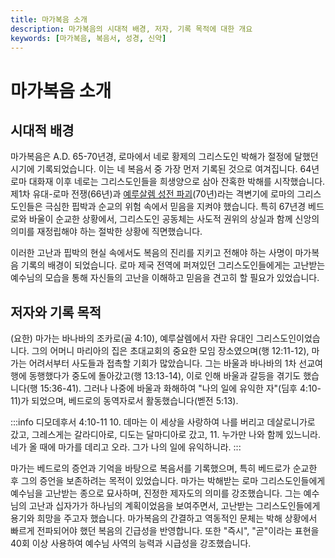 ```yaml
---
title: 마가복음 소개
description: 마가복음의 시대적 배경, 저자, 기록 목적에 대한 개요
keywords: [마가복음, 복음서, 성경, 신약]
---
```

# 마가복음 소개

## 시대적 배경
마가복음은 A.D. 65-70년경, 로마에서 네로 황제의 그리스도인 박해가 절정에 달했던 시기에 기록되었습니다. 이는 네 복음서 중 가장 먼저 기록된 것으로 여겨집니다. 64년 로마 대화재 이후 네로는 그리스도인들을 희생양으로 삼아 잔혹한 박해를 시작했습니다. 제1차 유대-로마 전쟁(66년)과 [예루살렘 성전 파괴](/docs/gospels/A/matthew#시대적-배경)(70년)라는 격변기에 로마의 그리스도인들은 극심한 핍박과 순교의 위험 속에서 믿음을 지켜야 했습니다. 특히 67년경 베드로와 바울이 순교한 상황에서, 그리스도인 공동체는 사도적 권위의 상실과 함께 신앙의 의미를 재정립해야 하는 절박한 상황에 직면했습니다.

이러한 고난과 핍박의 현실 속에서도 복음의 진리를 지키고 전해야 하는 사명이 마가복음 기록의 배경이 되었습니다. 로마 제국 전역에 퍼져있던 그리스도인들에게는 고난받는 예수님의 모습을 통해 자신들의 고난을 이해하고 믿음을 견고히 할 필요가 있었습니다.

## 저자와 기록 목적

(요한) 마가는 바나바의 조카로(골 4:10), 예루살렘에서 자란 유대인 그리스도인이었습니다. 그의 어머니 마리아의 집은 초대교회의 중요한 모임 장소였으며(행 12:11-12), 마가는 어려서부터 사도들과 접촉할 기회가 많았습니다. 그는 바울과 바나바의 1차 선교여행에 동행했다가 중도에 돌아갔고(행 13:13-14), 이로 인해 바울과 갈등을 겪기도 했습니다(행 15:36-41). 그러나 나중에 바울과 화해하여 "나의 일에 유익한 자"(딤후 4:10-11)가 되었으며, 베드로의 동역자로서 활동했습니다(벧전 5:13).

:::info 디모데후서 4:10-11
10. 데마는 이 세상을 사랑하여 나를 버리고 데살로니가로 갔고, 그레스게는 갈라디아로, 디도는 달마디아로 갔고,
11. 누가만 나와 함께 있느니라. 네가 올 때에 마가를 데리고 오라. 그가 나의 일에 유익하니라.
:::

마가는 베드로의 증언과 기억을 바탕으로 복음서를 기록했으며, 특히 베드로가 순교한 후 그의 증언을 보존하려는 목적이 있었습니다. 마가는 박해받는 로마 그리스도인들에게 예수님을 고난받는 종으로 묘사하며, 진정한 제자도의 의미를 강조했습니다. 그는 예수님의 고난과 십자가가 하나님의 계획이었음을 보여주면서, 고난받는 그리스도인들에게 용기와 희망을 주고자 했습니다. 마가복음의 간결하고 역동적인 문체는 박해 상황에서 빠르게 전파되어야 했던 복음의 긴급성을 반영합니다. 또한 "즉시", "곧"이라는 표현을 40회 이상 사용하여 예수님 사역의 능력과 시급성을 강조했습니다.